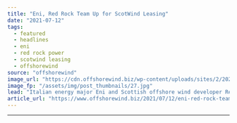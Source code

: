 ```yaml
---
title: "Eni, Red Rock Team Up for ScotWind Leasing"
date: "2021-07-12"
tags: 
  - featured
  - headlines
  - eni
  - red rock power
  - scotwind leasing
  - offshorewind
source: "offshorewind"
image_url: "https://cdn.offshorewind.biz/wp-content/uploads/sites/2/2021/06/03064115/Illustration_offshore-wind-farm_-c-Engie.jpg"
image_fp: "/assets/img/post_thumbnails/27.jpg"
lead: "Italian energy major Eni and Scottish offshore wind developer Red Rock Power have entered"
article_url: "https://www.offshorewind.biz/2021/07/12/eni-red-rock-team-up-for-scotwind-leasing/"
---
```


---
